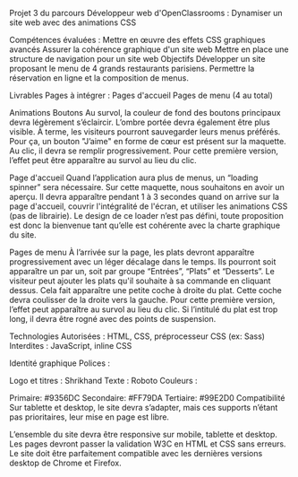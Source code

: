 Projet 3 du parcours Développeur web d'OpenClassrooms : Dynamiser un site web avec des animations CSS

Compétences évaluées :
Mettre en œuvre des effets CSS graphiques avancés
Assurer la cohérence graphique d'un site web
Mettre en place une structure de navigation pour un site web
Objectifs
Développer un site proposant le menu de 4 grands restaurants parisiens.
Permettre la réservation en ligne et la composition de menus.

Livrables
Pages à intégrer :
Pages d'accueil
Pages de menu (4 au total)

Animations
Boutons
Au survol, la couleur de fond des boutons principaux devra légèrement s’éclaircir. L’ombre portée devra également être plus visible.
À terme, les visiteurs pourront sauvegarder leurs menus préférés. Pour ça, un bouton "J’aime" en forme de cœur est présent sur la maquette. Au clic, il devra se remplir progressivement. Pour cette première version, l’effet peut être apparaître au survol au lieu du clic.

Page d'accueil
Quand l’application aura plus de menus, un “loading spinner” sera nécessaire. Sur cette maquette, nous souhaitons en avoir un aperçu. Il devra apparaître pendant 1 à 3 secondes quand on arrive sur la page d'accueil, couvrir l'intégralité de l'écran, et utiliser les animations CSS (pas de librairie). Le design de ce loader n’est pas défini, toute proposition est donc la bienvenue tant qu’elle est cohérente avec la charte graphique du site.

Pages de menu
À l’arrivée sur la page, les plats devront apparaître progressivement avec un léger décalage dans le temps. Ils pourront soit apparaître un par un, soit par groupe “Entrées”, “Plats” et “Desserts”.
Le visiteur peut ajouter les plats qu'il souhaite à sa commande en cliquant dessus. Cela fait apparaître une petite coche à droite du plat. Cette coche devra coulisser de la droite vers la gauche. Pour cette première version, l’effet peut apparaître au survol au lieu du clic. Si l’intitulé du plat est trop long, il devra être rogné avec des points de suspension.

Technologies
Autorisées : HTML, CSS, préprocesseur CSS (ex: Sass)
Interdites : JavaScript, inline CSS

Identité graphique
Polices :

Logo et titres : Shrikhand
Texte : Roboto
Couleurs :

Primaire: #9356DC
Secondaire: #FF79DA
Tertiaire: #99E2D0
Compatibilité
Sur tablette et desktop, le site devra s’adapter, mais ces supports n’étant pas prioritaires, leur mise en page est libre.

L’ensemble du site devra être responsive sur mobile, tablette et desktop.
Les pages devront passer la validation W3C en HTML et CSS sans erreurs.
Le site doit être parfaitement compatible avec les dernières versions desktop de Chrome et Firefox.
